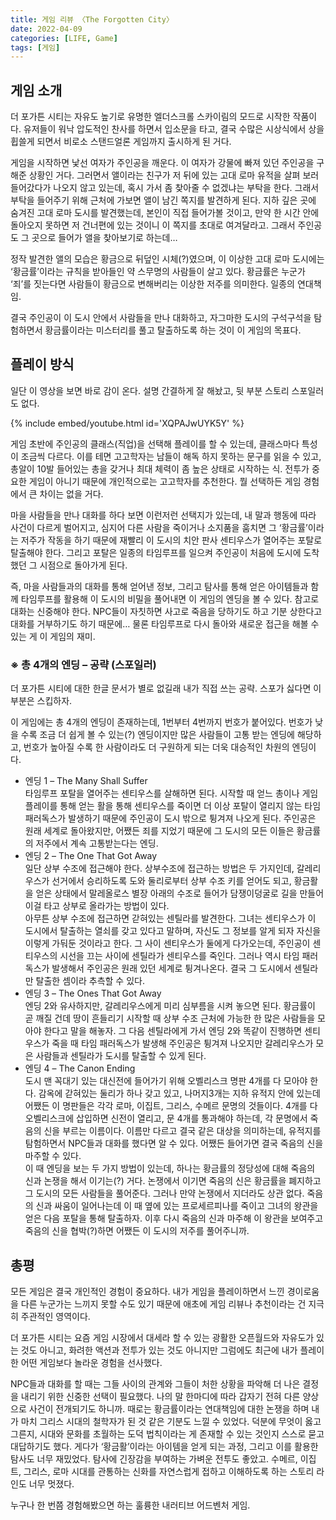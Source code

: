 ```yaml
---
title: 게임 리뷰 〈The Forgotten City〉
date: 2022-04-09
categories: [LIFE, Game]
tags: [게임]
---
```


## 게임 소개

더 포가튼 시티는 자유도 높기로 유명한 엘더스크롤 스카이림의 모드로 시작한 작품이다. 유저들이 워낙 압도적인 찬사를 하면서 입소문을 타고, 결국 수많은 시상식에서 상을 휩쓸게 되면서 비로소 스탠드얼론 게임까지 출시하게 된 거다.

게임을 시작하면 낯선 여자가 주인공을 깨운다. 이 여자가 강물에 빠져 있던 주인공을 구해준 상황인 거다. 그러면서 앨이라는 친구가 저 뒤에 있는 고대 로마 유적을 살펴 보러 들어갔다가 나오지 않고 있는데, 혹시 가서 좀 찾아줄 수 없겠냐는 부탁을 한다. 그래서 부탁을 들어주기 위해 근처에 가보면 앨이 남긴 쪽지를 발견하게 된다. 지하 깊은 곳에 숨겨진 고대 로마 도시를 발견했는데, 본인이 직접 들어가볼 것이고, 만약 한 시간 안에 돌아오지 못하면 저 건너편에 있는 것이니 이 쪽지를 초대로 여겨달라고. 그래서 주인공도 그 곳으로 들어가 앨을 찾아보기로 하는데…

정작 발견한 앨의 모습은 황금으로 뒤덮인 시체(?)였으며, 이 이상한 고대 로마 도시에는 ‘황금률’이라는 규칙을 받아들인 약 스무명의 사람들이 살고 있다. 황금률은 누군가 ‘죄’를 짓는다면 사람들이 황금으로 변해버리는 이상한 저주를 의미한다. 일종의 연대책임.

결국 주인공이 이 도시 안에서 사람들을 만나 대화하고, 자그마한 도시의 구석구석을 탐험하면서 황금률이라는 미스터리를 풀고 탈출하도록 하는 것이 이 게임의 목표다.

## 플레이 방식

일단 이 영상을 보면 바로 감이 온다. 설명 간결하게 잘 해놨고, 뒷 부분 스토리 스포일러도 없다.

{% include embed/youtube.html id='XQPAJwUYK5Y' %}

게임 초반에 주인공의 클래스(직업)을 선택해 플레이를 할 수 있는데, 클래스마다 특성이 조금씩 다르다. 이를 테면 고고학자는 남들이 해독 하지 못하는 문구를 읽을 수 있고, 총알이 10발 들어있는 총을 갖거나 최대 체력이 좀 높은 상태로 시작하는 식. 전투가 중요한 게임이 아니기 때문에 개인적으로는 고고학자를 추천한다. 뭘 선택하든 게임 경험에서 큰 차이는 없을 거다.

마을 사람들을 만나 대화를 하다 보면 이런저런 선택지가 있는데, 내 말과 행동에 따라 사건이 다르게 벌어지고, 심지어 다른 사람을 죽이거나 소지품을 훔치면 그 ‘황금률’이라는 저주가 작동을 하기 때문에 재빨리 이 도시의 치안 판사 센티우스가 열어주는 포탈로 탈출해야 한다. 그리고 포탈은 일종의 타임루프를 일으켜 주인공이 처음에 도시에 도착했던 그 시점으로 돌아가게 된다.

즉, 마을 사람들과의 대화를 통해 얻어낸 정보, 그리고 탐사를 통해 얻은 아이템들과 함께 타임루프를 활용해 이 도시의 비밀을 풀어내면 이 게임의 엔딩을 볼 수 있다. 참고로 대화는 신중해야 한다. NPC들이 자칫하면 사고로 죽음을 당하기도 하고 기분 상한다고 대화를 거부하기도 하기 때문에… 물론 타임루프로 다시 돌아와 새로운 접근을 해볼 수 있는 게 이 게임의 재미.

### ※ 총 4개의 엔딩 – 공략 (스포일러)

더 포가튼 시티에 대한 한글 문서가 별로 없길래 내가 직접 쓰는 공략. 스포가 싫다면 이 부분은 스킵하자.

이 게임에는 총 4개의 엔딩이 존재하는데, 1번부터 4번까지 번호가 붙어있다. 번호가 낮을 수록 조금 더 쉽게 볼 수 있는(?) 엔딩이지만 많은 사람들이 고통 받는 엔딩에 해당하고, 번호가 높아질 수록 한 사람이라도 더 구원하게 되는 더욱 대승적인 차원의 엔딩이다.

- 엔딩 1 – The Many Shall Suffer  
    타임루프 포탈을 열어주는 센티우스를 살해하면 된다. 시작할 때 얻느 총이나 게임 플레이를 통해 얻는 활을 통해 센티우스를 죽이면 더 이상 포탈이 열리지 않는 타임 패러독스가 발생하기 때문에 주인공이 도시 밖으로 튕겨져 나오게 된다. 주인공은 원래 세계로 돌아왔지만, 어쨌든 죄를 지었기 때문에 그 도시의 모든 이들은 황금률의 저주에서 계속 고통받는다는 엔딩.
- 엔딩 2 – The One That Got Away  
    일단 상부 수조에 접근해야 한다. 상부수조에 접근하는 방법은 두 가지인데, 갈레리우스가 선거에서 승리하도록 도와 둘리로부터 상부 수조 키를 얻어도 되고, 황금활을 얻은 상태에서 말레올로스 별장 아래의 수조로 들어가 담쟁이덩굴로 길을 만들어 이걸 타고 상부로 올라가는 방법이 있다.  
    아무튼 상부 수조에 접근하면 갇혀있는 센틸라를 발견한다. 그녀는 센티우스가 이 도시에서 탈출하는 열쇠를 갖고 있다고 말하며, 자신도 그 정보를 알게 되자 자신을 이렇게 가둬둔 것이라고 한다. 그 사이 센티우스가 둘에게 다가오는데, 주인공이 센티우스의 시선을 끄는 사이에 센틸라가 센티우스를 죽인다. 그러나 역시 타임 패러독스가 발생해서 주인공은 원래 있던 세계로 튕겨나온다. 결국 그 도시에서 센틸라만 탈출한 셈이라 추측할 수 있다.
- 엔딩 3 – The Ones That Got Away  
    엔딩 2와 유사하지만, 갈레리우스에게 미리 심부름을 시켜 놓으면 된다. 황금률이 ​​곧 깨질 건데 땅이 흔들리기 시작할 때 상부 수조 근처에 가능한 한 많은 사람들을 모아야 한다고 말을 해놓자. 그 다음 센틸라에게 가서 엔딩 2와 똑같이 진행하면 센티우스가 죽을 때 타임 패러독스가 발생해 주인공은 튕겨져 나오지만 갈레리우스가 모은 사람들과 센틸라가 도시를 탈출할 수 있게 된다.
- 엔딩 4 – The Canon Ending  
    도시 맨 꼭대기 있는 대신전에 들어가기 위해 오벨리스크 명판 4개를 다 모아야 한다. 감옥에 갇혀있는 둘리가 하나 갖고 있고, 나머지3개는 지하 유적지 안에 있는데 어쨌든 이 명판들은 각각 로마, 이집트, 그리스, 수메르 문명의 것들이다. 4개를 다 오벨리스크에 삽입하면 신전이 열리고, 문 4개를 통과해야 하는데, 각 문명에서 죽음의 신을 부르는 이름이다. 이름만 다르고 결국 같은 대상을 의미하는데, 유적지를 탐험하면서 NPC들과 대화를 했다면 알 수 있다. 어쨌든 들어가면 결국 죽음의 신을 마주할 수 있다.  
    이 때 엔딩을 보는 두 가지 방법이 있는데, 하나는 황금률의 정당성에 대해 죽음의 신과 논쟁을 해서 이기는(?) 거다. 논쟁에서 이기면 죽음의 신은 황금률을 폐지하고 그 도시의 모든 사람들을 풀어준다. 그러나 만약 논쟁에서 지더라도 상관 없다. 죽음의 신과 싸움이 일어나는데 이 때 옆에 있는 프로세르피나를 죽이고 그녀의 왕관을 얻은 다음 포탈을 통해 탈출하자. 이후 다시 죽음의 신과 마주해 이 왕관을 보여주고 죽음의 신을 협박(?)하면 어쨌든 이 도시의 저주를 풀어주니까.

## 총평

모든 게임은 결국 개인적인 경험이 중요하다. 내가 게임을 플레이하면서 느낀 경이로움을 다른 누군가는 느끼지 못할 수도 있기 때문에 애초에 게임 리뷰나 추천이라는 건 지극히 주관적인 영역이다.

더 포가튼 시티는 요즘 게임 시장에서 대세라 할 수 있는 광활한 오픈월드와 자유도가 있는 것도 아니고, 화려한 액션과 전투가 있는 것도 아니지만 그럼에도 최근에 내가 플레이한 어떤 게임보다 놀라운 경험을 선사했다.

NPC들과 대화를 할 때는 그들 사이의 관계와 그들이 처한 상황을 파악해 더 나은 결정을 내리기 위한 신중한 선택이 필요했다. 나의 말 한마디에 따라 갑자기 전혀 다른 양상으로 사건이 전개되기도 하니까. 때로는 황금률이라는 연대책임에 대한 논쟁을 하며 내가 마치 그리스 시대의 철학자가 된 것 같은 기분도 느낄 수 있었다. 덕분에 무엇이 옳고 그른지, 시대와 문화를 초월하는 도덕 법칙이라는 게 존재할 수 있는 것인지 스스로 묻고 대답하기도 했다. 게다가 ‘황금활’이라는 아이템을 얻게 되는 과정, 그리고 이를 활용한 탐사도 너무 재밌었다. 탐사에 긴장감을 부여하는 가벼운 전투도 좋았고. 수메르, 이집트, 그리스, 로마 시대를 관통하는 신화를 자연스럽게 접하고 이해하도록 하는 스토리 라인도 너무 멋졌다.

누구나 한 번쯤 경험해봤으면 하는 훌륭한 내러티브 어드벤처 게임.